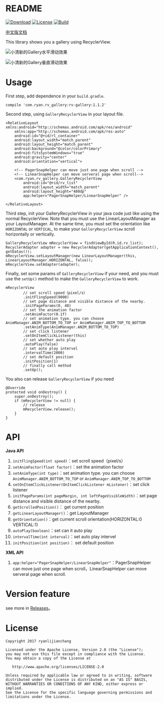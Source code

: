 # README #

[![Download](https://img.shields.io/badge/Download-V1.1.2-blue.svg)](https://bintray.com/ryanlijianchang/maven/RecyclerView-Gallery)
[![License](https://img.shields.io/badge/license-Apache2.0-green.svg)](https://github.com/ryanlijianchang/Recyclerview-Gallery)
[![Build](https://img.shields.io/circleci/project/github/RedSparr0w/node-csgo-parser.svg)](https://github.com/ryanlijianchang/Recyclerview-Gallery)

[中文版文档](https://github.com/ryanlijianchang/Recyclerview-Gallery/blob/master/README_CN.md)

This library shows you a gallery using RecyclerView.

![小清新的Gallery水平滑动效果](https://user-gold-cdn.xitu.io/2017/12/13/1604f61b7219464a?w=201&h=358&f=gif&s=3031397)

![小清新的Gallery垂直滑动效果](https://user-gold-cdn.xitu.io/2017/12/13/1604f61b781841cc?w=206&h=366&f=gif&s=2045166)


# Usage #

First step, add dependence in your `build.gradle`.

    compile 'com.ryan.rv_gallery:rv-gallery:1.1.2'

Second step, using `GalleryRecyclerView` in your layout file.

	<RelativeLayout xmlns:android="http://schemas.android.com/apk/res/android"
	    xmlns:app="http://schemas.android.com/apk/res-auto"
	    android:id="@+id/rl_container"
	    android:layout_width="match_parent"
	    android:layout_height="match_parent"
	    android:background="@color/colorPrimary"
	    android:fitsSystemWindows="true"
	    android:gravity="center"
	    android:orientation="vertical">
	
		<!-- PagerSnapHelper can move just one page when scroll -->
		<!-- LinearSnapHelper can move serveral page when scroll-->
	    <com.ryan.rv_gallery.GalleryRecyclerView
	        android:id="@+id/rv_list"
	        android:layout_width="match_parent"
	        android:layout_height="480dp"
        	app:helper="PagerSnapHelper/LinearSnapHelper" />

	</RelativeLayout>

Third step, init your GalleryRecyclerView in your java code just like using the normal RecyclerView. Note that you must use the LinearLayoutManager as your LayoutManager. At the same time, you must set the orientation like `HORIZONTAL` or `VERTICAL`, to make your `GalleryRecyclerView` scroll horizontally or vertically.


	GalleryRecyclerView mRecyclerView = findViewById(R.id.rv_list);
	RecyclerAdapter adapter = new RecyclerAdapter(getApplicationContext(), getDatas());
	mRecyclerView.setLayoutManager(new LinearLayoutManager(this, LinearLayoutManager.HORIZONTAL, false));
    mRecyclerView.setAdapter(adapter);

Finally, set some params of `GalleryRecyclerView` if your need, and you must use the `setUp()` method to make the `GalleryRecyclerView` to work.

    mRecyclerView
            // set scroll speed（pixel/s）
            .initFlingSpeed(9000)
			// set page distance and visible distance of the nearby.
            .initPageParams(0, 40)
            // set the animation factor
            .setAnimFactor(0.1f)
			// set animation type. you can choose AnimManager.ANIM_BOTTOM_TO_TOP or AnimManager.ANIM_TOP_TO_BOTTOM
            .setAnimType(AnimManager.ANIM_BOTTOM_TO_TOP)
            // set click listener
            .setOnItemClickListener(this)
            // set whether auto play
            .autoPlay(false)
            // set auto play intervel 
            .intervalTime(2000)
            // set default position
            .initPosition(1)
            // finally call method
            .setUp();

You also can release `GalleryRecyclerView` if you need


    @Override
    protected void onDestroy() {
        super.onDestroy();
        if (mRecyclerView != null) {
            // release
            mRecyclerView.release();
        }
    }

# API #

**Java API**

1. `initFlingSpeed(int speed)`：set scroll speed（pixel/s）
2. `setAnimFactor(float factor)`：set the animation factor
3. `setAnimType(int type)`：set animation type. you can choose `AnimManager.ANIM_BOTTOM_TO_TOP` or `AnimManager.ANIM_TOP_TO_BOTTOM`
4. `setOnItemClickListener(OnItemClickListener mListener)`：set click listener
5. `initPageParams(int pageMargin, int leftPageVisibleWidth)`：set page distance and visible distance of the nearby.
6. `getScrolledPosition()`： get current position
7. `getLinearLayoutManager()`：get LayoutManager
8. `getOrientation()`：get current scroll orientation(HORIZONTAL:0 VERTICAL:1)
9. `autoPlay(boolean)`：set can it auto play
10. `intervalTime(int interval)`：set auto play intervel 
11. `initPosition(int position)`： set default position

**XML API**

1. `app:helper="PagerSnapHelper/LinearSnapHelper"`：PagerSnapHelper can move just one page when scroll，LinearSnapHelper can move serveral page when scroll.

# Version feature #

see more in [Releases](https://github.com/ryanlijianchang/Recyclerview-Gallery/releases)。


# License #

    
    Copyright 2017 ryanlijianchang
    
    Licensed under the Apache License, Version 2.0 (the "License");
    you may not use this file except in compliance with the License.
    You may obtain a copy of the License at
    
       http://www.apache.org/licenses/LICENSE-2.0
    
    Unless required by applicable law or agreed to in writing, software
    distributed under the License is distributed on an "AS IS" BASIS,
    WITHOUT WARRANTIES OR CONDITIONS OF ANY KIND, either express or implied.
    See the License for the specific language governing permissions and
    limitations under the License.